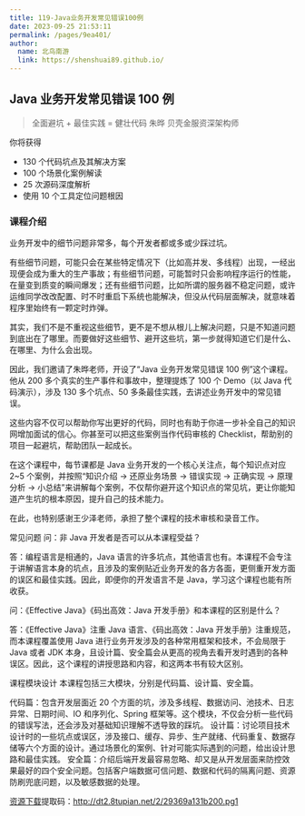 ```yaml
---
title: 119-Java业务开发常见错误100例
date: 2023-09-25 21:53:11
permalink: /pages/9ea401/
author: 
  name: 北鸟南游
  link: https://shenshuai89.github.io/
---
```

## Java 业务开发常见错误 100 例

> 全面避坑 + 最佳实践 = 健壮代码
> 朱晔  贝壳金服资深架构师

你将获得

- 130 个代码坑点及其解决方案
- 100 个场景化案例解读
- 25 次源码深度解析
- 使用 10 个工具定位问题根因

### 课程介绍

业务开发中的细节问题非常多，每个开发者都或多或少踩过坑。

有些细节问题，可能只会在某些特定情况下（比如高并发、多线程）出现，一经出现便会成为重大的生产事故；有些细节问题，可能暂时只会影响程序运行的性能，在量变到质变的瞬间爆发；还有些细节问题，比如所谓的服务器不稳定问题，或许运维同学改改配置、时不时重启下系统也能解决，但没从代码层面解决，就意味着程序里始终有一颗定时炸弹。

其实，我们不是不重视这些细节，更不是不想从根儿上解决问题，只是不知道问题到底出在了哪里。而要做好这些细节、避开这些坑，第一步就得知道它们是什么、在哪里、为什么会出现。

因此，我们邀请了朱晔老师，开设了“Java 业务开发常见错误 100 例”这个课程。他从 200 多个真实的生产事件和事故中，整理提炼了 100 个 Demo（以 Java 代码演示），涉及 130 多个坑点、50 多条最佳实践，去讲述业务开发中的常见错误。

这些内容不仅可以帮助你写出更好的代码，同时也有助于你进一步补全自己的知识网增加面试的信心。你甚至可以把这些案例当作代码审核的 Checklist，帮助别的项目一起避坑，帮助团队一起成长。

在这个课程中，每节课都是 Java 业务开发的一个核心关注点，每个知识点对应 2~5 个案例，并按照“知识介绍 -> 还原业务场景 -> 错误实现 -> 正确实现 -> 原理分析 -> 小总结”来讲解每个案例，不仅帮你避开这个知识点的常见坑，更让你能知道产生坑的根本原因，提升自己的技术能力。

在此，也特别感谢王少泽老师，承担了整个课程的技术审核和录音工作。

常见问题
问：非 Java 开发者是否可以从本课程受益？

答：编程语言是相通的，Java 语言的许多坑点，其他语言也有。本课程不会专注于讲解语言本身的坑点，且涉及的案例贴近业务开发的各方各面，更侧重开发方面的误区和最佳实践。因此，即便你的开发语言不是 Java，学习这个课程也能有所收获。

问：《Effective Java》《码出高效：Java 开发手册》和本课程的区别是什么？

答：《Effective Java》注重 Java 语言、《码出高效：Java 开发手册》注重规范，而本课程覆盖使用 Java 进行业务开发涉及的各种常用框架和技术，不会局限于 Java 或者 JDK 本身，且设计篇、安全篇会从更高的视角去看开发时遇到的各种误区。因此，这个课程的讲授思路和内容，和这两本书有较大区别。

课程模块设计
本课程包括三大模块，分别是代码篇、设计篇、安全篇。

代码篇：包含开发层面近 20 个方面的坑，涉及多线程、数据访问、池技术、日志异常、日期时间、IO 和序列化、Spring 框架等。这个模块，不仅会分析一些代码的错误写法，还会涉及对基础知识理解不透导致的踩坑。
设计篇：讨论项目技术设计时的一些坑点或误区，涉及接口、缓存、异步、生产就绪、代码重复、数据存储等六个方面的设计。通过场景化的案例、针对可能实际遇到的问题，给出设计思路和最佳实践。
安全篇：介绍后端开发最容易忽略、却又是从开发层面来防控效果最好的四个安全问题。包括客户端数据可信问题、数据和代码的隔离问题、资源防刷兜底问题，以及敏感数据的处理。

[资源下载](https://pan.baidu.com/s/18HVEG-cksVBu9EoVty5Gkw)提取码：http://dt2.8tupian.net/2/29369a131b200.pg1	

